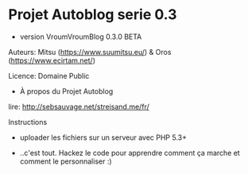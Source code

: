 Projet Autoblog serie 0.3
==============

- version VroumVroumBlog 0.3.0 BETA

Auteurs: Mitsu (https://www.suumitsu.eu/) & Oros (https://www.ecirtam.net/)

Licence: Domaine Public

- À propos du Projet Autoblog

lire: http://sebsauvage.net/streisand.me/fr/

Instructions

- uploader les fichiers sur un serveur avec PHP 5.3+

- ..c'est tout. Hackez le code pour apprendre comment ça marche et comment le personnaliser :)
